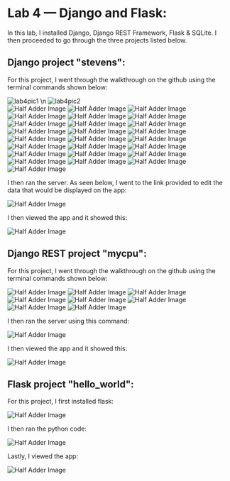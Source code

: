 # Lab 4 — Django and Flask:
In this lab, I installed Django, Django REST Framework, Flask & SQLite. I then proceeded to go through the three projects listed below.

## Django project "stevens":
For this project, I went through the walkthrough on the github using the terminal commands shown below:

![lab4pic1](https://github.com/josephs1/josephs1.github.io/blob/main/CPE%20322/Labs/Assets/lab4pic1.png) \n
![lab4pic2](https://github.com/josephs1/josephs1.github.io/blob/main/CPE%20322/Labs/Assets/lab4pic2.png) \
![Half Adder Image](https://github.com/josephs1/josephs1.github.io/blob/main/CPE%20322/Labs/Assets/lab4pic3.png)
![Half Adder Image](https://github.com/josephs1/josephs1.github.io/blob/main/CPE%20322/Labs/Assets/lab4pic4.png)
![Half Adder Image](https://github.com/josephs1/josephs1.github.io/blob/main/CPE%20322/Labs/Assets/lab4pic5.png)
![Half Adder Image](https://github.com/josephs1/josephs1.github.io/blob/main/CPE%20322/Labs/Assets/lab4pic6.png)
![Half Adder Image](https://github.com/josephs1/josephs1.github.io/blob/main/CPE%20322/Labs/Assets/lab4pic7.png)
![Half Adder Image](https://github.com/josephs1/josephs1.github.io/blob/main/CPE%20322/Labs/Assets/lab4pic8.png)
![Half Adder Image](https://github.com/josephs1/josephs1.github.io/blob/main/CPE%20322/Labs/Assets/lab4pic9.png)
![Half Adder Image](https://github.com/josephs1/josephs1.github.io/blob/main/CPE%20322/Labs/Assets/lab4pic10.png)
![Half Adder Image](https://github.com/josephs1/josephs1.github.io/blob/main/CPE%20322/Labs/Assets/lab4pic11.png)
![Half Adder Image](https://github.com/josephs1/josephs1.github.io/blob/main/CPE%20322/Labs/Assets/lab4pic12.png)
![Half Adder Image](https://github.com/josephs1/josephs1.github.io/blob/main/CPE%20322/Labs/Assets/lab4pic13.png)
![Half Adder Image](https://github.com/josephs1/josephs1.github.io/blob/main/CPE%20322/Labs/Assets/lab4pic14.png)
![Half Adder Image](https://github.com/josephs1/josephs1.github.io/blob/main/CPE%20322/Labs/Assets/lab4pic15.png)
![Half Adder Image](https://github.com/josephs1/josephs1.github.io/blob/main/CPE%20322/Labs/Assets/lab4pic16.png)
![Half Adder Image](https://github.com/josephs1/josephs1.github.io/blob/main/CPE%20322/Labs/Assets/lab4pic17.png)
![Half Adder Image](https://github.com/josephs1/josephs1.github.io/blob/main/CPE%20322/Labs/Assets/lab4pic18.png)
![Half Adder Image](https://github.com/josephs1/josephs1.github.io/blob/main/CPE%20322/Labs/Assets/lab4pic19.png)
![Half Adder Image](https://github.com/josephs1/josephs1.github.io/blob/main/CPE%20322/Labs/Assets/lab4pic20.png)
![Half Adder Image](https://github.com/josephs1/josephs1.github.io/blob/main/CPE%20322/Labs/Assets/lab4pic21.png)
![Half Adder Image](https://github.com/josephs1/josephs1.github.io/blob/main/CPE%20322/Labs/Assets/lab4pic22.png)
![Half Adder Image](https://github.com/josephs1/josephs1.github.io/blob/main/CPE%20322/Labs/Assets/lab4pic23.png)
![Half Adder Image](https://github.com/josephs1/josephs1.github.io/blob/main/CPE%20322/Labs/Assets/lab4pic24.png)
![Half Adder Image](https://github.com/josephs1/josephs1.github.io/blob/main/CPE%20322/Labs/Assets/lab4pic25.png)
![Half Adder Image](https://github.com/josephs1/josephs1.github.io/blob/main/CPE%20322/Labs/Assets/lab4pic26.png)
![Half Adder Image](https://github.com/josephs1/josephs1.github.io/blob/main/CPE%20322/Labs/Assets/lab4pic27.png)

I then ran the server. As seen below, I went to the link provided to edit the data that would be displayed on the app:

![Half Adder Image](https://github.com/josephs1/josephs1.github.io/blob/main/CPE%20322/Labs/Assets/lab4pic28.png)

I then viewed the app and it showed this:

![Half Adder Image](https://github.com/josephs1/josephs1.github.io/blob/main/CPE%20322/Labs/Assets/lab4pic29.png)

## Django REST project "mycpu":
For this project, I went through the walkthrough on the github using the terminal commands shown below:

![Half Adder Image](https://github.com/josephs1/josephs1.github.io/blob/main/CPE%20322/Labs/Assets/lab4pic30.png)
![Half Adder Image](https://github.com/josephs1/josephs1.github.io/blob/main/CPE%20322/Labs/Assets/lab4pic31.png)
![Half Adder Image](https://github.com/josephs1/josephs1.github.io/blob/main/CPE%20322/Labs/Assets/lab4pic32.png)
![Half Adder Image](https://github.com/josephs1/josephs1.github.io/blob/main/CPE%20322/Labs/Assets/lab4pic33.png)
![Half Adder Image](https://github.com/josephs1/josephs1.github.io/blob/main/CPE%20322/Labs/Assets/lab4pic34.png)
![Half Adder Image](https://github.com/josephs1/josephs1.github.io/blob/main/CPE%20322/Labs/Assets/lab4pic35.png)
![Half Adder Image](https://github.com/josephs1/josephs1.github.io/blob/main/CPE%20322/Labs/Assets/lab4pic36.png)
![Half Adder Image](https://github.com/josephs1/josephs1.github.io/blob/main/CPE%20322/Labs/Assets/lab4pic37.png)

I then ran the server using this command:

![Half Adder Image](https://github.com/josephs1/josephs1.github.io/blob/main/CPE%20322/Labs/Assets/lab4pic38.png)

I then viewed the app and it showed this:

![Half Adder Image](https://github.com/josephs1/josephs1.github.io/blob/main/CPE%20322/Labs/Assets/lab4pic39.png)

## Flask project "hello_world":
For this project, I first installed flask:

![Half Adder Image](https://github.com/josephs1/josephs1.github.io/blob/main/CPE%20322/Labs/Assets/lab4pic40.png)

I then ran the python code:

![Half Adder Image](https://github.com/josephs1/josephs1.github.io/blob/main/CPE%20322/Labs/Assets/lab4pic41.png)

Lastly, I viewed the app:

![Half Adder Image](https://github.com/josephs1/josephs1.github.io/blob/main/CPE%20322/Labs/Assets/lab4pic42.png)

